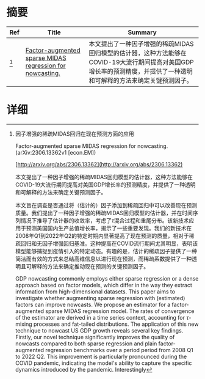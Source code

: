 # 摘要

| Ref | Title | Summary |
| --- | --- | --- |
| [^1] | [Factor-augmented sparse MIDAS regression for nowcasting.](http://arxiv.org/abs/2306.13362) | 本文提出了一种因子增强的稀疏MIDAS回归模型的估计器，这种方法能够在COVID-19大流行期间提高对美国GDP增长率的预测精度，并提供了一种透明和可解释的方法来确定关键预测因子。 |

# 详细

[^1]: 因子增强的稀疏MIDAS回归在现在预测方面的应用

    Factor-augmented sparse MIDAS regression for nowcasting. (arXiv:2306.13362v1 [econ.EM])

    [http://arxiv.org/abs/2306.13362](http://arxiv.org/abs/2306.13362)

    本文提出了一种因子增强的稀疏MIDAS回归模型的估计器，这种方法能够在COVID-19大流行期间提高对美国GDP增长率的预测精度，并提供了一种透明和可解释的方法来确定关键预测因子。

    

    本文旨在调查是否通过将（估计的）因子添加到稀疏回归中可以改善现在预测质量。我们提出了一种因子增强的稀疏MIDAS回归模型的估计器，并在时间序列情况下推导了估计器的收敛率，考虑了$\tau$混合过程和重尾分布。该新技术应用于预测美国国内生产总值增长率，揭示了一些重要发现。我们的新技术在2008年Q1到2022年Q2的特定时期内显著提高了现在预测的质量，相对于稀疏回归和无因子增强回归基准。这种提高在COVID流行期间尤其明显，表明该模型能够捕捉到疫情引入的特定动态。有趣的是，估计的稀疏因子提供了一种简洁而有效的方式来总结高维信息以进行现在预测，而稀疏系数提供了一种透明且可解释的方法来确定推动现在预测的关键预测因子。

    GDP nowcasting commonly employs either sparse regression or a dense approach based on factor models, which differ in the way they extract information from high-dimensional datasets. This paper aims to investigate whether augmenting sparse regression with (estimated) factors can improve nowcasts. We propose an estimator for a factor-augmented sparse MIDAS regression model. The rates of convergence of the estimator are derived in a time series context, accounting for $\tau$-mixing processes and fat-tailed distributions.  The application of this new technique to nowcast US GDP growth reveals several key findings. Firstly, our novel technique significantly improves the quality of nowcasts compared to both sparse regression and plain factor-augmented regression benchmarks over a period period from 2008 Q1 to 2022 Q2. This improvement is particularly pronounced during the COVID pandemic, indicating the model's ability to capture the specific dynamics introduced by the pandemic. Interestingly
    

